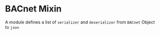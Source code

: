 # BACnet Mixin

A module defines a list of `serializer` and `deserializer` from `BACnet` Object to `json`
